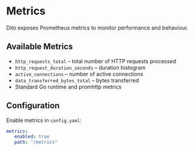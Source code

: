 # Metrics

Dito exposes Prometheus metrics to monitor performance and behaviour.

## Available Metrics

- `http_requests_total` – total number of HTTP requests processed
- `http_request_duration_seconds` – duration histogram
- `active_connections` – number of active connections
- `data_transferred_bytes_total` – bytes transferred
- Standard Go runtime and promhttp metrics

## Configuration

Enable metrics in `config.yaml`:

```yaml
metrics:
   enabled: true
   path: "/metrics"
```
